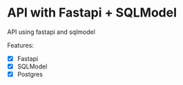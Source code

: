 # API with Fastapi + SQLModel

API using fastapi and sqlmodel

Features:

- [x] Fastapi
- [X] SQLModel
- [X] Postgres
